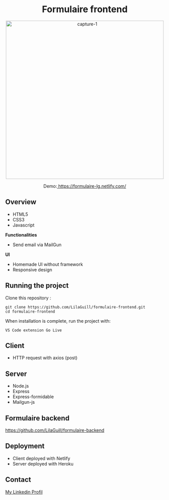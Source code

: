 <h1 align="center">Formulaire frontend</h1>

<p align="center">
  <img width="500" src="https://github.com/LilaGuill/formulaire-frontend/blob/master/img/scren.png" alt="capture-1">
</p>

<p align="center">
  Demo:<a href="https://formulaire-lg.netlify.com/" target="_blank"> https://formulaire-lg.netlify.com/</a>
</p>

## Overview

- HTML5
- CSS3
- Javascript

**Functionalities**

- Send email via MailGun

**UI**

- Homemade UI without framework
- Responsive design

## Running the project

Clone this repository :

```
git clone https://github.com/LilaGuill/formulaire-frontend.git
cd formulaire-frontend
```

When installation is complete, run the project with:

```
VS Code extension Go Live
```

## Client

- HTTP request with axios (post)

## Server

- Node.js
- Express
- Express-formidable
- Mailgun-js

## Formulaire backend

<a href="https://github.com/LilaGuill/formulaire-backend">https://github.com/LilaGuill/formulaire-backend</a>

## Deployment

- Client deployed with Netlify
- Server deployed with Heroku

## Contact

<a href="https://www.linkedin.com/in/lila-guillermic-66542476/" target="_blank">My Linkedin Profil</a>
